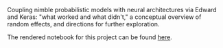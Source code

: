 Coupling nimble probabilistic models with neural architectures via Edward and Keras: "what worked and what didn't," a conceptual overview of random effects, and directions for further exploration.

The rendered notebook for this project can be found [here](http://nbviewer.jupyter.org/github/cavaunpeu/random-effects-neural-networks/blob/master/zillow.ipynb).
